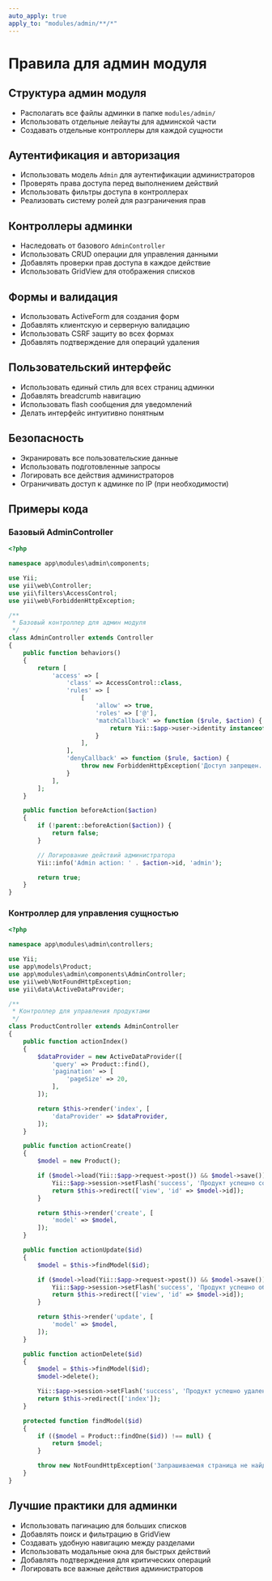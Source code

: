 ```yaml
---
auto_apply: true
apply_to: "modules/admin/**/*"
---
```


# Правила для админ модуля

## Структура админ модуля

- Располагать все файлы админки в папке `modules/admin/`
- Использовать отдельные лейауты для админской части
- Создавать отдельные контроллеры для каждой сущности

## Аутентификация и авторизация

- Использовать модель `Admin` для аутентификации администраторов
- Проверять права доступа перед выполнением действий
- Использовать фильтры доступа в контроллерах
- Реализовать систему ролей для разграничения прав

## Контроллеры админки

- Наследовать от базового `AdminController`
- Использовать CRUD операции для управления данными
- Добавлять проверки прав доступа в каждое действие
- Использовать GridView для отображения списков

## Формы и валидация

- Использовать ActiveForm для создания форм
- Добавлять клиентскую и серверную валидацию
- Использовать CSRF защиту во всех формах
- Добавлять подтверждение для операций удаления

## Пользовательский интерфейс

- Использовать единый стиль для всех страниц админки
- Добавлять breadcrumb навигацию
- Использовать flash сообщения для уведомлений
- Делать интерфейс интуитивно понятным

## Безопасность

- Экранировать все пользовательские данные
- Использовать подготовленные запросы
- Логировать все действия администраторов
- Ограничивать доступ к админке по IP (при необходимости)

## Примеры кода

### Базовый AdminController

```php
<?php

namespace app\modules\admin\components;

use Yii;
use yii\web\Controller;
use yii\filters\AccessControl;
use yii\web\ForbiddenHttpException;

/**
 * Базовый контроллер для админ модуля
 */
class AdminController extends Controller
{
    public function behaviors()
    {
        return [
            'access' => [
                'class' => AccessControl::class,
                'rules' => [
                    [
                        'allow' => true,
                        'roles' => ['@'],
                        'matchCallback' => function ($rule, $action) {
                            return Yii::$app->user->identity instanceof \app\models\Admin;
                        }
                    ],
                ],
                'denyCallback' => function ($rule, $action) {
                    throw new ForbiddenHttpException('Доступ запрещен.');
                }
            ],
        ];
    }

    public function beforeAction($action)
    {
        if (!parent::beforeAction($action)) {
            return false;
        }

        // Логирование действий администратора
        Yii::info('Admin action: ' . $action->id, 'admin');

        return true;
    }
}
```

### Контроллер для управления сущностью

```php
<?php

namespace app\modules\admin\controllers;

use Yii;
use app\models\Product;
use app\modules\admin\components\AdminController;
use yii\web\NotFoundHttpException;
use yii\data\ActiveDataProvider;

/**
 * Контроллер для управления продуктами
 */
class ProductController extends AdminController
{
    public function actionIndex()
    {
        $dataProvider = new ActiveDataProvider([
            'query' => Product::find(),
            'pagination' => [
                'pageSize' => 20,
            ],
        ]);

        return $this->render('index', [
            'dataProvider' => $dataProvider,
        ]);
    }

    public function actionCreate()
    {
        $model = new Product();

        if ($model->load(Yii::$app->request->post()) && $model->save()) {
            Yii::$app->session->setFlash('success', 'Продукт успешно создан.');
            return $this->redirect(['view', 'id' => $model->id]);
        }

        return $this->render('create', [
            'model' => $model,
        ]);
    }

    public function actionUpdate($id)
    {
        $model = $this->findModel($id);

        if ($model->load(Yii::$app->request->post()) && $model->save()) {
            Yii::$app->session->setFlash('success', 'Продукт успешно обновлен.');
            return $this->redirect(['view', 'id' => $model->id]);
        }

        return $this->render('update', [
            'model' => $model,
        ]);
    }

    public function actionDelete($id)
    {
        $model = $this->findModel($id);
        $model->delete();

        Yii::$app->session->setFlash('success', 'Продукт успешно удален.');
        return $this->redirect(['index']);
    }

    protected function findModel($id)
    {
        if (($model = Product::findOne($id)) !== null) {
            return $model;
        }

        throw new NotFoundHttpException('Запрашиваемая страница не найдена.');
    }
}
```

## Лучшие практики для админки

- Использовать пагинацию для больших списков
- Добавлять поиск и фильтрацию в GridView
- Создавать удобную навигацию между разделами
- Использовать модальные окна для быстрых действий
- Добавлять подтверждения для критических операций
- Логировать все важные действия администраторов

